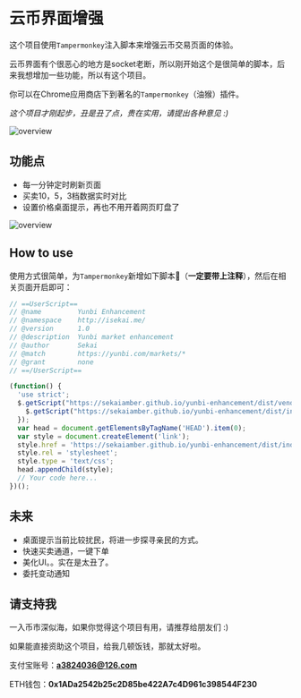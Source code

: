 # 云币界面增强

这个项目使用`Tampermonkey`注入脚本来增强云币交易页面的体验。

云币界面有个很恶心的地方是socket老断，所以刚开始这个是很简单的脚本，后来我想增加一些功能，所以有这个项目。

你可以在Chrome应用商店下到著名的`Tampermonkey`（油猴）插件。

*这个项目才刚起步，丑是丑了点，贵在实用，请提出各种意见 :)*

![overview](https://sekaiamber.github.io/yunbi-enhancement/images/overview.png)

## 功能点

* 每一分钟定时刷新页面
* 买卖10，5，3档数据实时对比
* 设置价格桌面提示，再也不用开着网页盯盘了

![overview](https://sekaiamber.github.io/yunbi-enhancement/images/notify.png)

## How to use

使用方式很简单，为`Tampermonkey`新增如下脚本（**一定要带上注释**），然后在相关页面开启即可：

```javascript
// ==UserScript==
// @name         Yunbi Enhancement
// @namespace    http://isekai.me/
// @version      1.0
// @description  Yunbi market enhancement
// @author       Sekai
// @match        https://yunbi.com/markets/*
// @grant        none
// ==/UserScript==

(function() {
  'use strict';
  $.getScript("https://sekaiamber.github.io/yunbi-enhancement/dist/vendors.js", function() {
    $.getScript("https://sekaiamber.github.io/yunbi-enhancement/dist/index.js");
  });
  var head = document.getElementsByTagName('HEAD').item(0);
  var style = document.createElement('link');
  style.href = 'https://sekaiamber.github.io/yunbi-enhancement/dist/index.css';
  style.rel = 'stylesheet';
  style.type = 'text/css';
  head.appendChild(style);
  // Your code here...
})();
```

## 未来

* 桌面提示当前比较扰民，将进一步探寻亲民的方式。
* 快速买卖通道，一键下单
* 美化UI。。实在是太丑了。
* 委托变动通知

## 请支持我

一入币市深似海，如果你觉得这个项目有用，请推荐给朋友们 :)

如果能直接资助这个项目，给我几顿饭钱，那就太好啦。

支付宝账号：**a3824036@126.com**

ETH钱包：**0x1ADa2542b25c2D85be422A7c4D961c398544F230**
